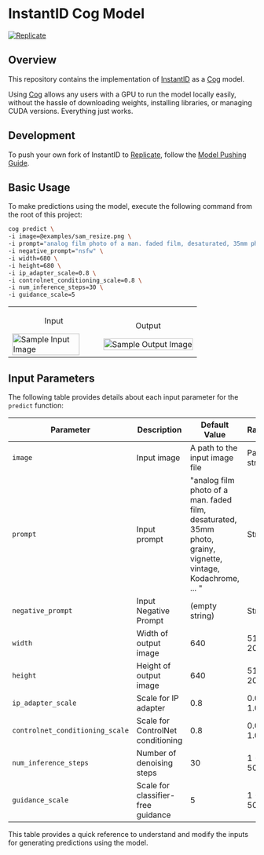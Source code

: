 # InstantID Cog Model

[![Replicate](https://replicate.com/zsxkib/instant-id/badge)](https://replicate.com/zsxkib/instant-id)

## Overview
This repository contains the implementation of [InstantID](https://github.com/InstantID/InstantID) as a [Cog](https://github.com/replicate/cog) model. 

Using [Cog](https://github.com/replicate/cog) allows any users with a GPU to run the model locally easily, without the hassle of downloading weights, installing libraries, or managing CUDA versions. Everything just works.

## Development
To push your own fork of InstantID to [Replicate](https://replicate.com), follow the [Model Pushing Guide](https://replicate.com/docs/guides/push-a-model).

## Basic Usage
To make predictions using the model, execute the following command from the root of this project:

```bash
cog predict \
-i image=@examples/sam_resize.png \
-i prompt="analog film photo of a man. faded film, desaturated, 35mm photo, grainy, vignette, vintage, Kodachrome, Lomography, stained, highly detailed, found footage, masterpiece, best quality" \
-i negative_prompt="nsfw" \
-i width=680 \
-i height=680 \
-i ip_adapter_scale=0.8 \
-i controlnet_conditioning_scale=0.8 \
-i num_inference_steps=30 \
-i guidance_scale=5
```

<table>
  <tr>
    <td>
      <p align="center">Input</p>
      <img src="https://replicate.delivery/pbxt/KGy0R72cMwriR9EnCLu6hgVkQNd60mY01mDZAQqcUic9rVw4/musk_resize.jpeg" alt="Sample Input Image" width="90%"/>
    </td>
    <td>
      <p align="center">Output</p>
      <img src="https://replicate.delivery/pbxt/oGOxXELcLcpaMBeIeffwdxKZAkuzwOzzoxKadjhV8YgQWk8IB/result.jpg" alt="Sample Output Image" width="100%"/>
    </td>
  </tr>
</table>

## Input Parameters

The following table provides details about each input parameter for the `predict` function:

| Parameter                       | Description                        | Default Value                                                                                                  | Range       |
| ------------------------------- | ---------------------------------- | -------------------------------------------------------------------------------------------------------------- | ----------- |
| `image`                         | Input image                        | A path to the input image file                                                                                 | Path string |
| `prompt`                        | Input prompt                       | "analog film photo of a man. faded film, desaturated, 35mm photo, grainy, vignette, vintage, Kodachrome, ... " | String      |
| `negative_prompt`               | Input Negative Prompt              | (empty string)                                                                                                 | String      |
| `width`                         | Width of output image              | 640                                                                                                            | 512 - 2048  |
| `height`                        | Height of output image             | 640                                                                                                            | 512 - 2048  |
| `ip_adapter_scale`              | Scale for IP adapter               | 0.8                                                                                                            | 0.0 - 1.0   |
| `controlnet_conditioning_scale` | Scale for ControlNet conditioning  | 0.8                                                                                                            | 0.0 - 1.0   |
| `num_inference_steps`           | Number of denoising steps          | 30                                                                                                             | 1 - 500     |
| `guidance_scale`                | Scale for classifier-free guidance | 5                                                                                                              | 1 - 50      |

This table provides a quick reference to understand and modify the inputs for generating predictions using the model.
